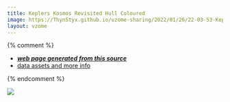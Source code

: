 ```yaml
---
title: Keplers Kosmos Revisited Hull Coloured
image: https://ThynStyx.github.io/vzome-sharing/2022/01/26/22-03-53-Keplers-Kosmos-Revisited-Hull-Coloured/Keplers-Kosmos-Revisited-Hull-Coloured.png
layout: vzome
---
```


{% comment %}
 - [***web page generated from this source***][post]
 - [data assets and more info][github]

[post]: <https://ThynStyx.github.io/vzome-sharing/2022/01/26/Keplers-Kosmos-Revisited-Hull-Coloured-22-03-53.html>
[github]: <https://github.com/ThynStyx/vzome-sharing/tree/main/2022/01/26/22-03-53-Keplers-Kosmos-Revisited-Hull-Coloured/>
{% endcomment %}

<vzome-viewer style="width: 100%; height: 65vh;"
       src="https://ThynStyx.github.io/vzome-sharing/2022/01/26/22-03-53-Keplers-Kosmos-Revisited-Hull-Coloured/Keplers-Kosmos-Revisited-Hull-Coloured.vZome" >
  <img src="https://ThynStyx.github.io/vzome-sharing/2022/01/26/22-03-53-Keplers-Kosmos-Revisited-Hull-Coloured/Keplers-Kosmos-Revisited-Hull-Coloured.png" />
</vzome-viewer>